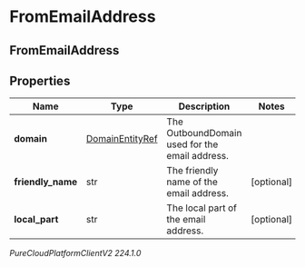 # FromEmailAddress

## FromEmailAddress

## Properties

|Name | Type | Description | Notes|
|------------ | ------------- | ------------- | -------------|
| **domain** | [DomainEntityRef](DomainEntityRef) | The OutboundDomain used for the email address. | |
| **friendly_name** | str | The friendly name of the email address. | [optional] |
| **local_part** | str | The local part of the email address. | [optional] |



_PureCloudPlatformClientV2 224.1.0_
